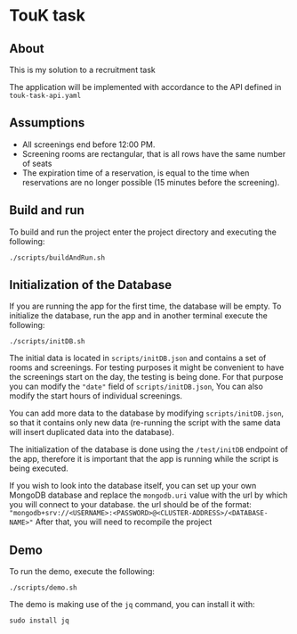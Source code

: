 # TouK task

## About
This is my solution to a recruitment task

The application will be implemented with accordance to the API defined in 
`touk-task-api.yaml`

## Assumptions
- All screenings end before 12:00 PM.
- Screening rooms are rectangular, that is all rows have the same number of seats
- The expiration time of a reservation, is equal to the time when reservations 
  are no longer possible (15 minutes before the screening).

## Build and run
To build and run the project enter the project directory and executing the following:
```
./scripts/buildAndRun.sh
```
## Initialization of the Database
If you are running the app for the first time, the database will be empty.
To initialize the database, run the app and in another terminal execute the following:
```
./scripts/initDB.sh
```

The initial data is located in `scripts/initDB.json` and contains a set of 
rooms and screenings. For testing purposes it might be convenient to have the 
screenings start on the day, the testing is being done. 
For that purpose you can modify the `"date"` field of `scripts/initDB.json`,
You can also modify the start hours of individual screenings.

You can add more data to the database by modifying `scripts/initDB.json`, 
so that it contains only new data (re-running the script with the same data 
will insert duplicated data into the database).

The initialization of the database is done using the `/test/initDB` endpoint of
the app, therefore it is important that the app is running while the script is 
being executed.

If you wish to look into the database itself, you can set up your own MongoDB 
database and replace the `mongodb.uri` value with the url by which you will
connect to your database.
the url should be of the format:
`"mongodb+srv://<USERNAME>:<PASSWORD>@<CLUSTER-ADDRESS>/<DATABASE-NAME>"`
After that, you will need to recompile the project


## Demo
To run the demo, execute the following:
```
./scripts/demo.sh
```

The demo is making use of the `jq` command, you can install it with:
```
sudo install jq
```

